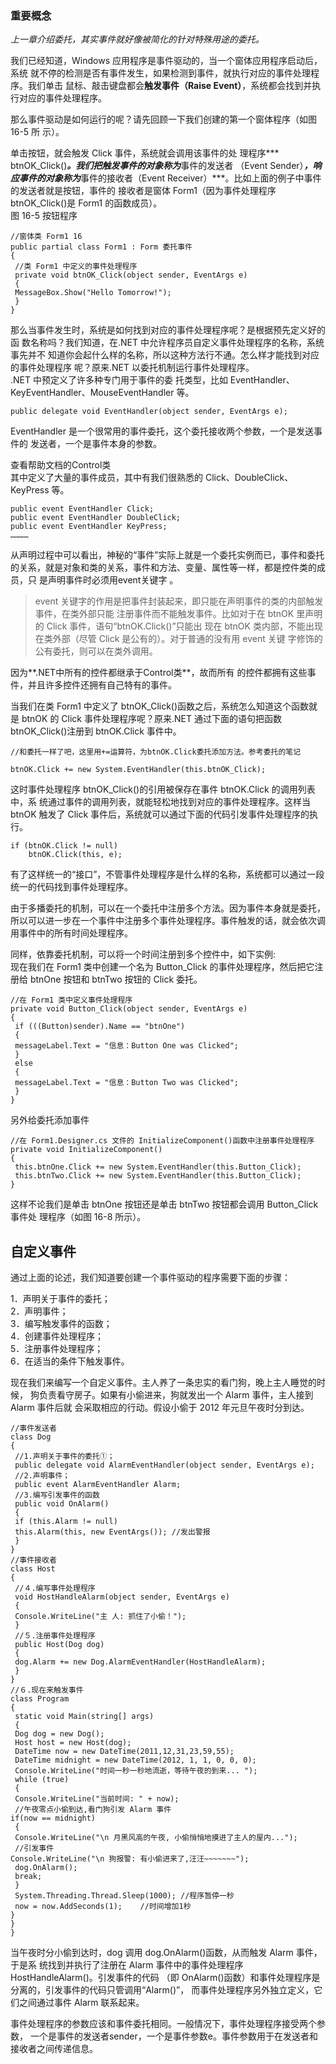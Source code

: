 ### 重要概念
*上一章介绍委托，其实事件就好像被简化的针对特殊用途的委托。*

我们已经知道，Windows 应用程序是事件驱动的，当一个窗体应用程序启动后，系统
就不停的检测是否有事件发生，如果检测到事件，就执行对应的事件处理程序。我们单击
鼠标、敲击键盘都会**触发事件（Raise Event）**，系统都会找到并执行对应的事件处理程序。    

那么事件驱动是如何运行的呢？请先回顾一下我们创建的第一个窗体程序（如图 16-5 所
示）。    

单击按钮，就会触发 Click 事件，系统就会调用该事件的处
理程序*** btnOK_Click()***。我们把触发事件的对象称为***事件的发送者
（Event Sender）***，响应事件的对象称为***事件的接收者（Event 
Receiver）***。比如上面的例子中事件的发送者就是按钮，事件的
接收者是窗体 Form1（因为事件处理程序 btnOK_Click()是 Form1
的函数成员）。    
图 16-5 按钮程序
```
//窗体类 Form1 16
public partial class Form1 : Form 委托事件
{ 
 //类 Form1 中定义的事件处理程序
 private void btnOK_Click(object sender, EventArgs e) 
 { 
 MessageBox.Show("Hello Tomorrow!"); 
 } 
} 
```


那么当事件发生时，系统是如何找到对应的事件处理程序呢？是根据预先定义好的函
数名称吗？我们知道，在.NET 中允许程序员自定义事件处理程序的名称，系统事先并不
知道你会起什么样的名称，所以这种方法行不通。怎么样才能找到对应的事件处理程序
呢？原来.NET 以委托机制运行事件处理程序。    
.NET 中预定义了许多种专门用于事件的委
托类型，比如 EventHandler、KeyEventHandler、MouseEventHandler 等。    
   
 `` public delegate void EventHandler(object sender, EventArgs e);  ``     

EventHandler 是一个很常用的事件委托，这个委托接收两个参数，一个是发送事件的
发送者，一个是事件本身的参数。

查看帮助文档的Control类    
其中定义了大量的事件成员，其中有我们很熟悉的 Click、DoubleClick、KeyPress 等。
```
public event EventHandler Click; 
public event EventHandler DoubleClick; 
public event EventHandler KeyPress; 
…………
```
    

从声明过程中可以看出，神秘的“事件”实际上就是一个委托实例而已，事件和委托
的关系，就是对象和类的关系，事件和方法、变量、属性等一样，都是控件类的成员，只
是声明事件时必须用event关键字
。     
> event 关键字的作用是把事件封装起来，即只能在声明事件的类的内部触发事件，在类外部只能
注册事件而不能触发事件。比如对于在 btnOK 里声明的 Click 事件，语句“btnOK.Click()”只能出
现在 btnOK 类内部，不能出现在类外部（尽管 Click 是公有的）。对于普通的没有用 event 关键
字修饰的公有委托，则可以在类外调用。    
 
因为**.NET中所有的控件都继承于Control类**，故而所有
的控件都拥有这些事件，并且许多控件还拥有自己特有的事件。    

当我们在类 Form1 中定义了 btnOK_Click()函数之后，系统怎么知道这个函数就是
btnOK 的 Click 事件处理程序呢？原来.NET 通过下面的语句把函数 btnOK_Click()注册到
btnOK.Click 事件中。    

```
//和委托一样了吧，这里用+=运算符，为btnOK.Click委托添加方法。参考委托的笔记

btnOK.Click += new System.EventHandler(this.btnOK_Click); 
```

这时事件处理程序 btnOK_Click()的引用被保存在事件 btnOK.Click 的调用列表中，系
统通过事件的调用列表，就能轻松地找到对应的事件处理程序。这样当 btnOK 触发了 Click
事件后，系统就可以通过下面的代码引发事件处理程序的执行。    

```
if (btnOK.Click != null) 
    btnOK.Click(this, e); 
```

有了这样统一的“接口”，不管事件处理程序是什么样的名称，系统都可以通过一段
统一的代码找到事件处理程序。

由于多播委托的机制，可以在一个委托中注册多个方法。因为事件本身就是委托，所以可以进一步在一个事件中注册多个事件处理程序。事件触发的话，就会依次调用事件中的所有时间处理程序。    

同样，依靠委托机制，可以将一个时间注册到多个控件中，如下实例:    
现在我们在 Form1 类中创建一个名为 Button_Click 的事件处理程序，然后把它注册给
btnOne 按钮和 btnTwo 按钮的 Click 委托。
```
//在 Form1 类中定义事件处理程序
private void Button_Click(object sender, EventArgs e) 
{ 
 if (((Button)sender).Name == "btnOne") 
 { 
 messageLabel.Text = "信息：Button One was Clicked"; 
 } 
 else 
 { 
 messageLabel.Text = "信息：Button Two was Clicked"; 
 } 
} 
```
另外给委托添加事件

```
//在 Form1.Designer.cs 文件的 InitializeComponent()函数中注册事件处理程序
private void InitializeComponent() 
{ 
 this.btnOne.Click += new System.EventHandler(this.Button_Click); 
 this.btnTwo.Click += new System.EventHandler(this.Button_Click); 
} 
```
这样不论我们是单击 btnOne 按钮还是单击 btnTwo 按钮都会调用 Button_Click 事件处
理程序（如图 16-8 所示）。

## 自定义事件

通过上面的论述，我们知道要创建一个事件驱动的程序需要下面的步骤：    

1．声明关于事件的委托；     
2．声明事件；    
3．编写触发事件的函数；    
4．创建事件处理程序；    
5．注册事件处理程序；     
6．在适当的条件下触发事件。    

现在我们来编写一个自定义事件。主人养了一条忠实的看门狗，晚上主人睡觉的时候，
狗负责看守房子。如果有小偷进来，狗就发出一个 Alarm 事件，主人接到 Alarm 事件后就
会采取相应的行动。假设小偷于 2012 年元旦午夜时分到达。

```
//事件发送者
class Dog 
{ 
 //1.声明关于事件的委托①；
 public delegate void AlarmEventHandler(object sender, EventArgs e); 
 //2.声明事件；
 public event AlarmEventHandler Alarm; 
 //3.编写引发事件的函数
 public void OnAlarm() 
 { 
 if (this.Alarm != null) 
 this.Alarm(this, new EventArgs()); //发出警报
 } 
} 
//事件接收者
class Host 
{ 
 //４.编写事件处理程序
 void HostHandleAlarm(object sender, EventArgs e) 
 { 
 Console.WriteLine("主 人: 抓住了小偷！"); 
 } 
 //５.注册事件处理程序
 public Host(Dog dog) 
 { 
 dog.Alarm += new Dog.AlarmEventHandler(HostHandleAlarm); 
 } 
} 
//６.现在来触发事件
class Program 
{ 
 static void Main(string[] args) 
 { 
 Dog dog = new Dog(); 
 Host host = new Host(dog); 
 DateTime now = new DateTime(2011,12,31,23,59,55); 
 DateTime midnight = new DateTime(2012, 1, 1, 0, 0, 0); 
 Console.WriteLine("时间一秒一秒地流逝，等待午夜的到来... "); 
 while (true) 
 { 
 Console.WriteLine("当前时间: " + now); 
 //午夜零点小偷到达,看门狗引发 Alarm 事件
if(now == midnight) 
 { 
 Console.WriteLine("\n 月黑风高的午夜, 小偷悄悄地摸进了主人的屋内..."); 
 //引发事件
Console.WriteLine("\n 狗报警: 有小偷进来了,汪汪~~~~~~~"); 
 dog.OnAlarm(); 
 break; 
 } 
 System.Threading.Thread.Sleep(1000); //程序暂停一秒
 now = now.AddSeconds(1);    //时间增加1秒
}
}
}
```
当午夜时分小偷到达时，dog 调用 dog.OnAlarm()函数，从而触发 Alarm 事件，于是系
统找到并执行了注册在 Alarm 事件中的事件处理程序 HostHandleAlarm()。引发事件的代码
（即 OnAlarm()函数）和事件处理程序是分离的，引发事件的代码只管调用“Alarm()”，
而事件处理程序另外独立定义，它们之间通过事件 Alarm 联系起来。    

事件处理程序的参数应该和事件委托相同。一般情况下，事件处理程序接受两个参数，
一个是事件的发送者sender，一个是事件参数e。事件参数用于在发送者和接收者之间传递信息。

